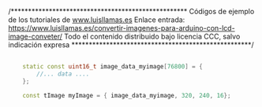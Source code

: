 /***************************************************
Códigos de ejemplo de los tutoriales de www.luisllamas.es
Enlace entrada: https://www.luisllamas.es/convertir-imagenes-para-arduino-con-lcd-image-conveter/
Todo el contenido distribuido bajo licencia CCC, salvo indicación expresa
****************************************************/

```cpp
    
    static const uint16_t image_data_myimage[76800] = {
        //... data ....
    };
    
    const tImage myImage = { image_data_myimage, 320, 240, 16};
```